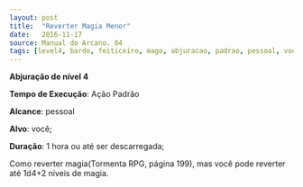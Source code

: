 ```yaml
---
layout: post
title:  "Reverter Magia Menor"
date:   2016-11-17
source: Manual do Arcano. 84
tags: [level4, bardo, feiticeiro, mago, abjuracao, padrao, pessoal, voce, hora, descarregada]
---
```


**Abjuração de nível 4**

**Tempo de Execução**: Ação Padrão

**Alcance**: pessoal

**Alvo**: você;

**Duração**: 1 hora ou até ser descarregada;


Como reverter magia(Tormenta RPG, 
página 199), mas você pode reverter até 
1d4+2 níveis de magia.
